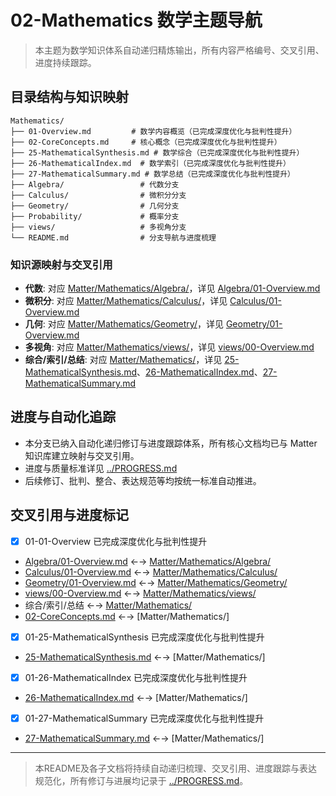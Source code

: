 # 02-Mathematics 数学主题导航

> 本主题为数学知识体系自动递归精炼输出，所有内容严格编号、交叉引用、进度持续跟踪。

## 目录结构与知识映射

```tree
Mathematics/
├── 01-Overview.md         # 数学内容概览（已完成深度优化与批判性提升）
├── 02-CoreConcepts.md     # 核心概念（已完成深度优化与批判性提升）
├── 25-MathematicalSynthesis.md # 数学综合（已完成深度优化与批判性提升）
├── 26-MathematicalIndex.md  # 数学索引（已完成深度优化与批判性提升）
├── 27-MathematicalSummary.md # 数学总结（已完成深度优化与批判性提升）
├── Algebra/                 # 代数分支
├── Calculus/                # 微积分分支
├── Geometry/                # 几何分支
├── Probability/             # 概率分支
├── views/                   # 多视角分支
└── README.md                # 分支导航与进度梳理
```

### 知识源映射与交叉引用

- **代数**: 对应 [Matter/Mathematics/Algebra/](../../Matter/Mathematics/Algebra/)，详见 [Algebra/01-Overview.md](Algebra/01-Overview.md)
- **微积分**: 对应 [Matter/Mathematics/Calculus/](../../Matter/Mathematics/Calculus/)，详见 [Calculus/01-Overview.md](Calculus/01-Overview.md)
- **几何**: 对应 [Matter/Mathematics/Geometry/](../../Matter/Mathematics/Geometry/)，详见 [Geometry/01-Overview.md](Geometry/01-Overview.md)
- **多视角**: 对应 [Matter/Mathematics/views/](../../Matter/Mathematics/views/)，详见 [views/00-Overview.md](views/00-Overview.md)
- **综合/索引/总结**: 对应 [Matter/Mathematics/](../../Matter/Mathematics/)，详见 [25-MathematicalSynthesis.md](25-MathematicalSynthesis.md)、[26-MathematicalIndex.md](26-MathematicalIndex.md)、[27-MathematicalSummary.md](27-MathematicalSummary.md)

## 进度与自动化追踪

- 本分支已纳入自动化递归修订与进度跟踪体系，所有核心文档均已与 Matter 知识库建立映射与交叉引用。
- 进度与质量标准详见 [../PROGRESS.md](../PROGRESS.md)
- 后续修订、批判、整合、表达规范等均按统一标准自动推进。

## 交叉引用与进度标记

- [x] 01-01-Overview 已完成深度优化与批判性提升
- [Algebra/01-Overview.md](Algebra/01-Overview.md) ←→ [Matter/Mathematics/Algebra/](../../Matter/Mathematics/Algebra/)
- [Calculus/01-Overview.md](Calculus/01-Overview.md) ←→ [Matter/Mathematics/Calculus/](../../Matter/Mathematics/Calculus/)
- [Geometry/01-Overview.md](Geometry/01-Overview.md) ←→ [Matter/Mathematics/Geometry/](../../Matter/Mathematics/Geometry/)
- [views/00-Overview.md](views/00-Overview.md) ←→ [Matter/Mathematics/views/](../../Matter/Mathematics/views/)
- 综合/索引/总结 ←→ [Matter/Mathematics/](../../Matter/Mathematics/)
- [02-CoreConcepts.md](02-CoreConcepts.md) ←→ [Matter/Mathematics/]
- [x] 01-25-MathematicalSynthesis 已完成深度优化与批判性提升
- [25-MathematicalSynthesis.md](25-MathematicalSynthesis.md) ←→ [Matter/Mathematics/]
- [x] 01-26-MathematicalIndex 已完成深度优化与批判性提升
- [26-MathematicalIndex.md](26-MathematicalIndex.md) ←→ [Matter/Mathematics/]
- [x] 01-27-MathematicalSummary 已完成深度优化与批判性提升
- [27-MathematicalSummary.md](27-MathematicalSummary.md) ←→ [Matter/Mathematics/]

---

> 本README及各子文档将持续自动递归梳理、交叉引用、进度跟踪与表达规范化，所有修订与进展均记录于 [../PROGRESS.md](../PROGRESS.md)。
